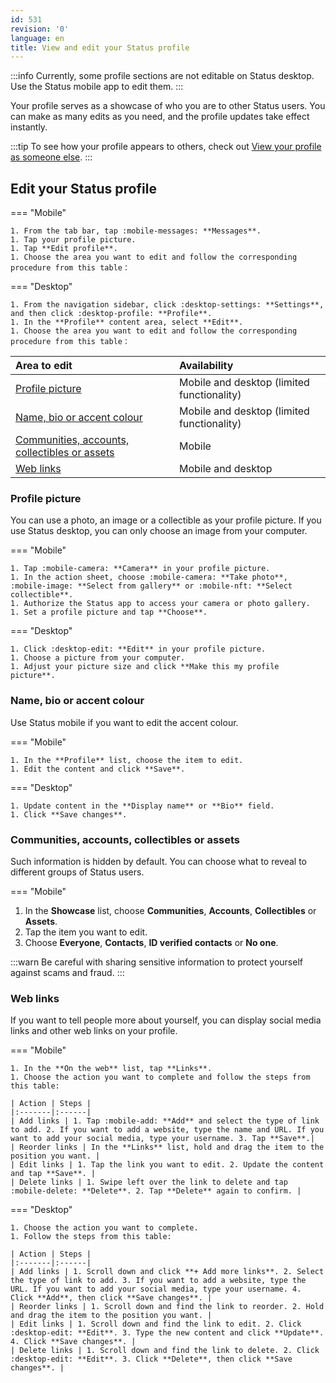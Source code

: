 ```yaml
---
id: 531
revision: '0'
language: en
title: View and edit your Status profile
---
```


:::info
Currently, some profile sections are not editable on Status desktop. Use the Status mobile app to edit them.
:::

Your profile serves as a showcase of who you are to other Status users. You can make as many edits as you need, and the profile updates take effect instantly.

:::tip
To see how your profile appears to others, check out [View your profile as someone else](./view-your-profile-as-someone-else).
:::

## Edit your Status profile

=== "Mobile"

    1. From the tab bar, tap :mobile-messages: **Messages**.
    1. Tap your profile picture.
    1. Tap **Edit profile**.
    1. Choose the area you want to edit and follow the corresponding procedure from this table：

=== "Desktop"

    1. From the navigation sidebar, click :desktop-settings: **Settings**, and then click :desktop-profile: **Profile**.
    1. In the **Profile** content area, select **Edit**.
    1. Choose the area you want to edit and follow the corresponding procedure from this table：

| Area to edit                                                                                       | Availability                               |
| :------------------------------------------------------------------------------------------------- | :----------------------------------------- |
| [Profile picture](./view-and-edit-your-status-profile#edit-profile-picture)                        | Mobile and desktop (limited functionality) |
| [Name, bio or accent colour](./view-and-edit-your-status-profile#edit-profile-info)                | Mobile and desktop (limited functionality) |
| [Communities, accounts, collectibles or assets](./view-and-edit-your-status-profile#edit-showcase) | Mobile                                     |
| [Web links](./view-and-edit-your-status-profile#manage-links)                                      | Mobile and desktop                         |

### Profile picture

You can use a photo, an image or a collectible as your profile picture. If you use Status desktop, you can only choose an image from your computer.

=== "Mobile"

    1. Tap :mobile-camera: **Camera** in your profile picture.
    1. In the action sheet, choose :mobile-camera: **Take photo**, :mobile-image: **Select from gallery** or :mobile-nft: **Select collectible**.
    1. Authorize the Status app to access your camera or photo gallery.
    1. Set a profile picture and tap **Choose**.

=== "Desktop"

    1. Click :desktop-edit: **Edit** in your profile picture.
    1. Choose a picture from your computer.
    1. Adjust your picture size and click **Make this my profile picture**.

### Name, bio or accent colour

Use Status mobile if you want to edit the accent colour.

=== "Mobile"

    1. In the **Profile** list, choose the item to edit.
    1. Edit the content and click **Save**.

=== "Desktop"

    1. Update content in the **Display name** or **Bio** field.
    1. Click **Save changes**.

### Communities, accounts, collectibles or assets

Such information is hidden by default. You can choose what to reveal to different groups of Status users.

=== "Mobile"

1. In the **Showcase** list, choose **Communities**, **Accounts**, **Collectibles** or **Assets**.
1. Tap the item you want to edit.
1. Choose **Everyone**, **Contacts**, **ID verified contacts** or **No one**.

:::warn
Be careful with sharing sensitive information to protect yourself against scams and fraud.
:::

### Web links

If you want to tell people more about yourself, you can display social media links and other web links on your profile.

=== "Mobile"

    1. In the **On the web** list, tap **Links**.
    1. Choose the action you want to complete and follow the steps from this table:

    | Action | Steps |
    |:-------|:------|
    | Add links | 1. Tap :mobile-add: **Add** and select the type of link to add. 2. If you want to add a website, type the name and URL. If you want to add your social media, type your username. 3. Tap **Save**.|
    | Reorder links | In the **Links** list, hold and drag the item to the position you want. |
    | Edit links | 1. Tap the link you want to edit. 2. Update the content and tap **Save**. |
    | Delete links | 1. Swipe left over the link to delete and tap :mobile-delete: **Delete**. 2. Tap **Delete** again to confirm. |

=== "Desktop"

    1. Choose the action you want to complete.
    1. Follow the steps from this table:

    | Action | Steps |
    |:-------|:------|
    | Add links | 1. Scroll down and click **+ Add more links**. 2. Select the type of link to add. 3. If you want to add a website, type the URL. If you want to add your social media, type your username. 4. Click **Add**, then click **Save changes**. |
    | Reorder links | 1. Scroll down and find the link to reorder. 2. Hold and drag the item to the position you want. |
    | Edit links | 1. Scroll down and find the link to edit. 2. Click :desktop-edit: **Edit**. 3. Type the new content and click **Update**. 4. Click **Save changes**. |
    | Delete links | 1. Scroll down and find the link to delete. 2. Click :desktop-edit: **Edit**. 3. Click **Delete**, then click **Save changes**. |

